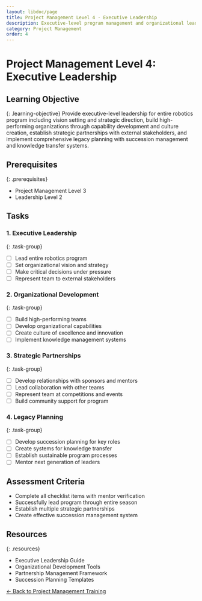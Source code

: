 ```yaml
---
layout: libdoc/page
title: Project Management Level 4 - Executive Leadership
description: Executive-level program management and organizational leadership
category: Project Management
order: 4
---
```


# Project Management Level 4: Executive Leadership

## Learning Objective
{: .learning-objective}
Provide executive-level leadership for entire robotics program including vision setting and strategic direction, build high-performing organizations through capability development and culture creation, establish strategic partnerships with external stakeholders, and implement comprehensive legacy planning with succession management and knowledge transfer systems.

## Prerequisites
{: .prerequisites}
- Project Management Level 3
- Leadership Level 2

## Tasks

### 1. Executive Leadership
{: .task-group}
- [ ] Lead entire robotics program
- [ ] Set organizational vision and strategy
- [ ] Make critical decisions under pressure
- [ ] Represent team to external stakeholders

### 2. Organizational Development
{: .task-group}
- [ ] Build high-performing teams
- [ ] Develop organizational capabilities
- [ ] Create culture of excellence and innovation
- [ ] Implement knowledge management systems

### 3. Strategic Partnerships
{: .task-group}
- [ ] Develop relationships with sponsors and mentors
- [ ] Lead collaboration with other teams
- [ ] Represent team at competitions and events
- [ ] Build community support for program

### 4. Legacy Planning
{: .task-group}
- [ ] Develop succession planning for key roles
- [ ] Create systems for knowledge transfer
- [ ] Establish sustainable program processes
- [ ] Mentor next generation of leaders

## Assessment Criteria
- Complete all checklist items with mentor verification
- Successfully lead program through entire season
- Establish multiple strategic partnerships
- Create effective succession management system

## Resources
{: .resources}
- Executive Leadership Guide
- Organizational Development Tools
- Partnership Management Framework
- Succession Planning Templates

[← Back to Project Management Training](../)